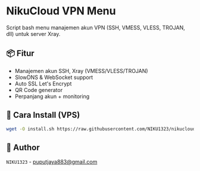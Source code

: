 # NikuCloud VPN Menu

Script bash menu manajemen akun VPN (SSH, VMESS, VLESS, TROJAN, dll) untuk server Xray.

## 📦 Fitur
- Manajemen akun SSH, Xray (VMESS/VLESS/TROJAN)
- SlowDNS & WebSocket support
- Auto SSL Let's Encrypt
- QR Code generator
- Perpanjang akun + monitoring

## 🚀 Cara Install (VPS)
```bash
wget -O install.sh https://raw.githubusercontent.com/NIKU1323/nikucloud-menu/main/install.sh && bash install.sh
```

## 👤 Author
`NIKU1323` - puputjaya883@gmail.com
